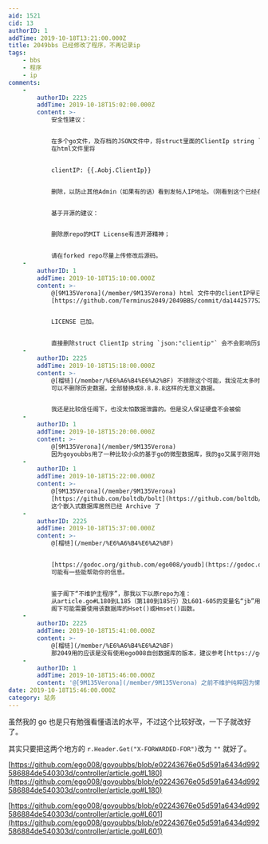 ```yaml
---
aid: 1521
cid: 13
authorID: 1
addTime: 2019-10-18T13:21:00.000Z
title: 2049bbs 已经修改了程序，不再记录ip
tags:
    - bbs
    - 程序
    - ip
comments:
    -
        authorID: 2225
        addTime: 2019-10-18T15:02:00.000Z
        content: >-
            安全性建议：


            在多个go文件，及存档的JSON文件中，将struct里面的ClientIp string `json:"clientip"`删除；
            在html文件里将


            clientIP: {{.Aobj.ClientIp}}


            删除，以防止其他Admin（如果有的话）看到发帖人IP地址。（刚看到这个已经在forked repo删了）


            基于开源的建议：


            删除原repo的MIT License有违开源精神；


            请在forked repo尽量上传修改后源码。
    -
        authorID: 1
        addTime: 2019-10-18T15:10:00.000Z
        content: >-
            @[9M135Verona](/member/9M135Verona) html 文件中的clientIP早已删除了。
            [https://github.com/Terminus2049/2049BBS/commit/da144257752811c1fc5e312eccaeebc517218bef](https://github.com/Terminus2049/2049BBS/commit/da144257752811c1fc5e312eccaeebc517218bef)


            LICENSE 已加。


            直接删除struct ClientIp string `json:"clientip"` 会不会影响历史数据的数据库兼容？
    -
        authorID: 2225
        addTime: 2019-10-18T15:18:00.000Z
        content: >-
            @[榴梿](/member/%E6%A6%B4%E6%A2%BF) 不排除这个可能，我没花太多时间去读这个源码。
            可以不删除历史数据，全部替换成8.8.8.8这样的无意义数据。


            我还是比较信任阁下，也没太怕数据泄露的。但是没人保证硬盘不会被偷
    -
        authorID: 1
        addTime: 2019-10-18T15:20:00.000Z
        content: >-
            @[9M135Verona](/member/9M135Verona)
            因为goyoubbs用了一种比较小众的基于go的微型数据库，我的go又属于刚开始读懂语法的水平，我都不知道怎么操作那个什么神奇的数据库……那我这段时间再研究下……
    -
        authorID: 1
        addTime: 2019-10-18T15:22:00.000Z
        content: >-
            @[9M135Verona](/member/9M135Verona)
            [https://github.com/boltdb/bolt](https://github.com/boltdb/bolt)
            这个嵌入式数据库居然已经 Archive 了
    -
        authorID: 2225
        addTime: 2019-10-18T15:37:00.000Z
        content: >-
            @[榴梿](/member/%E6%A6%B4%E6%A2%BF)


            [https://godoc.org/github.com/ego008/youdb](https://godoc.org/github.com/ego008/youdb)
            可能有一些能帮助你的信息。


            鉴于阁下“不维护主程序”，那我以下以原repo为准：
            从article.go#L180到L185（第180到185行）及L601-605的变量名“jb”用法，推测ip以hash保存。
            阁下可能需要使用该数据库的Hset()或Hmset()函数。
    -
        authorID: 2225
        addTime: 2019-10-18T15:41:00.000Z
        content: >-
            @[榴梿](/member/%E6%A6%B4%E6%A2%BF)
            那2049用的应该是没有使用ego008自创数据库的版本，建议参考[https://godoc.org/github.com/boltdb/bolt](https://godoc.org/github.com/boltdb/bolt)
    -
        authorID: 1
        addTime: 2019-10-18T15:46:00.000Z
        content: '@[9M135Verona](/member/9M135Verona) 之前不维护纯粹因为懒……现在不得不维护了。'
date: 2019-10-18T15:46:00.000Z
category: 站务
---
```


虽然我的 go 也是只有勉强看懂语法的水平，不过这个比较好改，一下子就改好了。

其实只要把这两个地方的 `r.Header.Get("X-FORWARDED-FOR")`改为 `""` 就好了。

[https://github.com/ego008/goyoubbs/blob/e02243676e05d591a6434d992586884de540303d/controller/article.go#L180](https://github.com/ego008/goyoubbs/blob/e02243676e05d591a6434d992586884de540303d/controller/article.go#L180)

[https://github.com/ego008/goyoubbs/blob/e02243676e05d591a6434d992586884de540303d/controller/article.go#L601](https://github.com/ego008/goyoubbs/blob/e02243676e05d591a6434d992586884de540303d/controller/article.go#L601)
